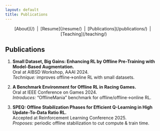 ```yaml
---
layout: default
title: Publications
---
```


<nav style="text-align:center; margin-bottom:1em;">
[About](/) | [Resume](/resume/) | [Publications](/publications/) | [Teaching](/teaching/)
</nav>


## Publications

1. **Small Dataset, Big Gains: Enhancing RL by Offline Pre-Training with Model-Based Augmentation.**  
   Oral at AIBSD Workshop, AAAI 2024.  
   _Technique:_ improves offline→online RL with small datasets.

2. **A Benchmark Environment for Offline RL in Racing Games.**  
   Oral at IEEE Conference on Games 2024.  
   _Introduces:_ “OfflineMania” benchmark for offline/offline→online RL.

3. **SPEQ: Offline Stabilization Phases for Efficient Q-Learning in High Update-To-Data Ratio RL.**  
   Accepted at Reinforcement Learning Conference 2025.  
   _Proposes:_ periodic offline stabilization to cut compute & train time.
